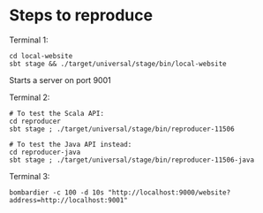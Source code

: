 # Steps to reproduce

Terminal 1:
```
cd local-website
sbt stage && ./target/universal/stage/bin/local-website
```
Starts a server on port 9001

Terminal 2:
```
# To test the Scala API:
cd reproducer
sbt stage ; ./target/universal/stage/bin/reproducer-11506

# To test the Java API instead:
cd reproducer-java
sbt stage ; ./target/universal/stage/bin/reproducer-11506-java
```

Terminal 3:
```
bombardier -c 100 -d 10s "http://localhost:9000/website?address=http://localhost:9001"
```

